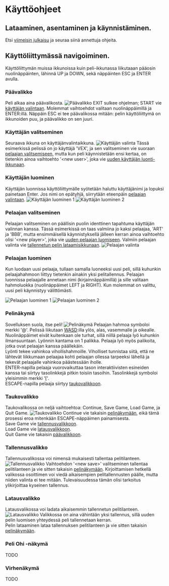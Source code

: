 # Käyttöohjeet

## Lataaminen, asentaminen ja käynnistäminen.

Etsi [viimeisin julkaisu](https://github.com/StarstruckEchoid/otm-harjoitustyo/releases) ja seuraa siinä annettuja ohjeita.

## Käyttöliittymässä navigoiminen.

Käyttöliittymän muissa ikkunoissa kuin peli-ikkunassa liikutaaan pääosin nuolinäppäinten, lähinnä UP ja DOWN, sekä näppäinten ESC ja ENTER avulla.

### Päävalikko

Peli alkaa aina päävalikosta.
![Päävalikko](/dokumentaatio/kuvat/MainMenuScreen.PNG)
EXIT sulkee ohjelman; START vie [käyttäjän valintaan](#käyttäjän-valitseminen). Molemmat vaihtoehdot valitaan nuolinäppäimillä ja ENTER:illä. Näppäin ESC ei tee päävalikossa mitään: pelin käyttöliittymä on ikkunoiden puu, ja päävalikko on sen juuri.

### Käyttäjän valitseminen

Seuraava ikkuna on käyttäjänvalintaikkuna.
![Käyttäjän valinta](/dokumentaatio/kuvat/LoadUserScreen.PNG)
Tässä esimerkissä pelissä on jo käyttäjä 'VEX', ja sen valitseminen vie suoraan [pelaajan valitsemiseen](#pelaajan-valitseminen), mutta kun peli käynnistetään ensi kertaa, on tietenkin ainoa vaihtoehto '\<new user\>', joka vie [uuden käyttäjän luonti-ikkunaan](#käyttäjän-luominen).

### Käyttäjän luominen

Käyttäjän luonnissa käyttöliittymälle syötetään haluttu käyttäjänimi ja lopuksi painetaan Enter. Jos nimi on epätyhjä, siirrytään eteenpäin [pelaajan valintaan](#pelaajan-valitseminen).
![Käyttäjän luominen 1](/dokumentaatio/kuvat/NewUserScreen.PNG)
![Käyttäjän luominen 2](/dokumentaatio/kuvat/NewUserScreen_filled.PNG)

### Pelaajan valitseminen

Pelaajan valitseminen on päällisin puolin identtinen tapahtuma käyttäjän valinnan kanssa. Tässä esimerkissä on taas valmiina jo kaksi pelaajaa, 'ART' ja 'BBB', mutta ensimmäisellä käynnistyksellä jälleen kerran ainoa vaihtoehto olisi '\<new player\>', joka vie [uuden pelaajan luomiseen](#pelaajan-luominen). Valmiin pelaajan valinta vie [tallennetun pelin lataamisikkunaan](#pelin-lataaminen).
![Pelaajan valinta](/dokumentaatio/kuvat/LoadPlayerScreen.PNG)

### Pelaajan luominen

Kun luodaan uusi pelaaja, tullaan samalla luoneeksi uusi peli, sillä kuhunkin pelaajahahmoon liittyy tietenkin ainakin yksi pelitallennus. Pelaajan luonnissa pelaajalle annetaan nimi (kirjainnäppäimillä) ja sille valitaan hahmoluokka (nuolinäppäimet LEFT ja RIGHT). Kun molemmat on valittu, uusi peli käynnistyy välittömästi.

![Pelaajan luominen 1](/dokumentaatio/kuvat/NewPlayerScreen.PNG)
![Pelaajan luominen 2](/dokumentaatio/kuvat/NewPlayerScreen_filled.PNG)

### Pelinäkymä

Sovelluksen suola, itse peli!
![Pelinäkymä](/dokumentaatio/kuvat/LevelScreen.PNG)
Pelaajan hahmoa symboloi merkki '@'. Pelissä liikutaan [WASD](https://en.wikipedia.org/wiki/Arrow_keys#WASD_keys):illa ylös, alas, vasemmalle ja oikealle. Nuolinäppäimet eivät kuitenkaan ole turhat, sillä niillä pelaaja lyö kuhunkin ilmansuuntaan. Lyönnin kantama on 1 palikka. Pelaaja lyö myös palikoita, jotka ovat pelaajan kanssa päällekäin.  
Lyönti tekee vahinkoa vihollishahmoille. Viholliset tunnistaa siitä, että ne lähtevät liikkumaan pelaajaa kohti pelaajan ollessa tarpeeksi lähellä ja tekevät pelaajalle vahinkoa päästessään iholle.  
ENTER-napilla pelaaja vuorovaikuttaa tason interaktiivisten esineiden kanssa tai siirtyy tasolinkkejä pitkin toisiin tasoihin. Tasolinkkejä symboloi yleisimmin merkki '\['.  
ESCAPE-napilla pelaaja siirtyy [taukovalikkoon](#taukovalikko).

### Taukovalikko

Taukovalikossa on neljä vaihtoehtoa: Continue, Save Game, Load Game, ja Quit Game.
![Taukovalikko](/dokumentaatio/kuvat/PauseMenuScreen.PNG)
Continue vie takaisin [pelinäkymään](#pelinäkymä), eikä tämä prosessi eroa mitenkään ESCAPE-näppäimen painamisesta.  
Save Game vie [tallennusvalikkoon](#tallennusvalikko).  
Load Game vie [latausvalikkoon](#latausvalikko).  
Quit Game vie takaisin [päävalikkoon](#päävalikko).

### Tallennusvalikko

Tallennusvalikossa voi nimensä mukaisesti tallentaa pelitilanteen.
![Tallennusvalikko](/dokumentaatio/kuvat/SaveGameScreen.PNG)
Vaihtoehdon '\<new save\>' valitseminen tallentaa pelitilanteen ja vie sitten takaisin [pelinäkymään](#pelinäkymä).
Kirjoittamisen hetkellä valikossa osoittimen voi viedä aikaisempien pelitallennusten päälle, mutta niiden valinta ei tee mitään. Tulevaisuudessa tämän olisi tarkoitus ylikirjoittaa kyseinen tallennus.

### Latausvalikko

Latausvalikossa voi ladata aikaisemmin tallennetun pelitilanteen.
![Latausvalikko](/dokumentaatio/kuvat/LoadGameScreen.PNG)
Valikkossa on aina vähintään yksi tallennus, sillä uuden pelin luomisen yhteydessä peli tallennetaan kerran.  
Pelin lataaminen lataa tallennuksen pelitilanteen ja vie sitten takaisin [pelinäkymään](#pelinäkymä).

### Peli Ohi -näkymä

TODO

### Virhenäkymä

TODO
